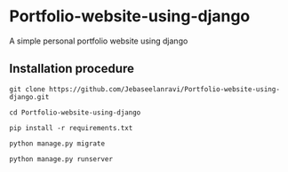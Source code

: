 # Portfolio-website-using-django
A simple personal portfolio website using django

## Installation procedure

```shell script
git clone https://github.com/Jebaseelanravi/Portfolio-website-using-django.git

cd Portfolio-website-using-django

pip install -r requirements.txt

python manage.py migrate

python manage.py runserver
```
